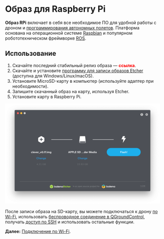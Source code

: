 # Образ для Raspberry Pi

**Образ RPi** включает в себя все необходимое ПО для удобной работы с дроном и [программирования автономных полетов](simple_offboard.md). Платформа основана на операционной системе [Raspbian](https://www.raspberrypi.org/downloads/raspbian/) и популярном робототехническом фреймворке [ROS](ros.md).

## Использование

1. Скачайте последний стабильный релиз образа — **<font color=red>ссылка</font>**.
2. Скачайте и установите [программу для записи образов Etcher](https://www.balena.io/etcher/) (доступна для Windows/Linux/macOS).
3. Установите MicroSD-карту в компьютер (используйте адаптер при необходимости).
4. Запишите скачанный образ на карту, используя Etcher.
5. Установите карту в Raspberry Pi.

<img src="../assets/etcher.png" class="zoom">

После записи образа на SD-карту, вы можете подключаться к дрону [по Wi-Fi](wifi.md), использовать [беспроводное соединение в QGroundControl](gcs_bridge.md), получать [доступ по SSH](ssh.md) и использовать остальные функции.

**Далее:** [Подключение по Wi-Fi](wifi.md).
